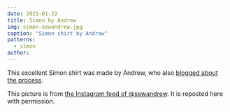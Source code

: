 ```yaml
---
date: 2021-01-22
title: Simon by Andrew
img: simon-sewandrew.jpg
caption: "Simon shirt by Andrew"
patterns:
  - simon
author:
---
```


This excellent Simon shirt was made by Andrew, who also [blogged about the process](https://sewandrew.com/2019/03/13/spiderweb-paper-a-freesewing-shirt/).

<Note>

This picture is from [the Instagram feed of @sewandrew](https://www.instagram.com/sewandrew/). It is reposted here with permission.

</Note>
